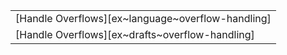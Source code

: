 ||
|---|
| [Handle Overflows][ex~language~overflow-handling] |
| [Handle Overflows][ex~drafts~overflow-handling] | | |
